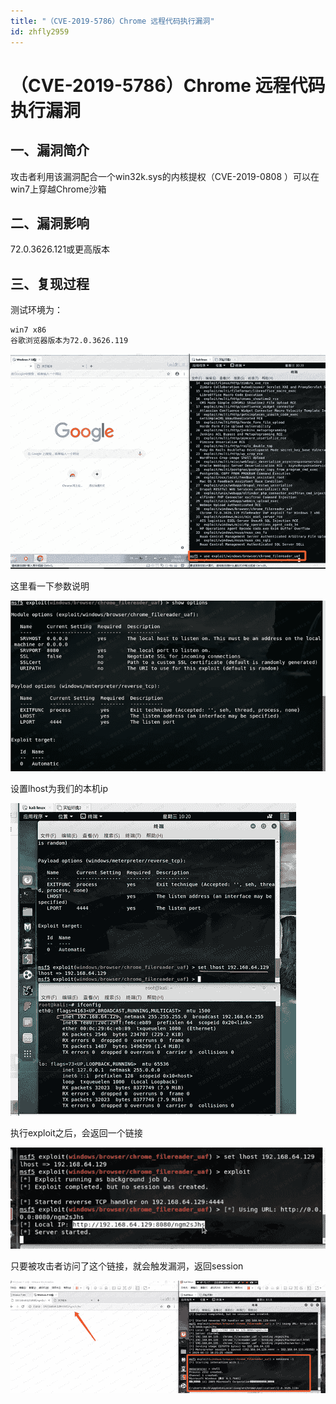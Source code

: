 ```yaml
---
title: "（CVE-2019-5786）Chrome 远程代码执行漏洞"
id: zhfly2959
---
```


# （CVE-2019-5786）Chrome 远程代码执行漏洞

## 一、漏洞简介

攻击者利用该漏洞配合一个win32k.sys的内核提权（CVE-2019-0808 ）可以在win7上穿越Chrome沙箱

## 二、漏洞影响

72.0.3626.121或更高版本

## 三、复现过程

测试环境为：

```
win7 x86
谷歌浏览器版本为72.0.3626.119 
```

![image](../img/efb78b79a41dbee63a82f4059f322bdd.png)

这里看一下参数说明

![image](../img/cff018c76f2ea6bde5c32ce49a8e30bc.png)

设置lhost为我们的本机ip

![image](../img/7a4521247e3ca62fdf756936bce765ac.png)

执行exploit之后，会返回一个链接

![image](../img/fcef64dea81024206c7974e0d1c2e779.png)

只要被攻击者访问了这个链接，就会触发漏洞，返回session

![image](../img/66c9df305b038f3f4535eaf81ce5cf32.png)